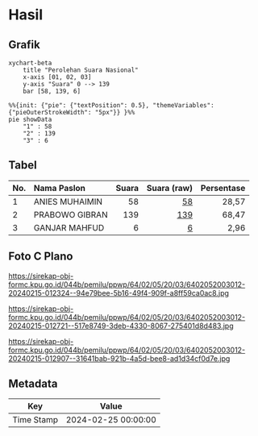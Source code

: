 # Hasil

## Grafik

```mermaid
xychart-beta
    title "Perolehan Suara Nasional"
    x-axis [01, 02, 03]
    y-axis "Suara" 0 --> 139
    bar [58, 139, 6]
```

```mermaid
%%{init: {"pie": {"textPosition": 0.5}, "themeVariables": {"pieOuterStrokeWidth": "5px"}} }%%
pie showData
    "1" : 58
    "2" : 139
    "3" : 6
```

## Tabel

| No. | Nama Paslon    | Suara | Suara (raw) | Persentase |
|:--- |:-------------- | -----:| -----------:| ----------:|
| 1   | ANIES MUHAIMIN | 58    | [58][p-1]   | 28,57      |
| 2   | PRABOWO GIBRAN | 139   | [139][p-2]  | 68,47      |
| 3   | GANJAR MAHFUD  | 6     | [6][p-3]    | 2,96       |


[p-1]: https://github.com/gigit-pemilu/pemilu-2024/blob/main/pilpres/hitung-suara/sub/64-kalimantan-timur/sub/02-kutai-kartanegara/sub/05-muara-badak/sub/2003-muara-badak-ulu/sub/012-tps/sub/paslon-1.txt
[p-2]: https://github.com/gigit-pemilu/pemilu-2024/blob/main/pilpres/hitung-suara/sub/64-kalimantan-timur/sub/02-kutai-kartanegara/sub/05-muara-badak/sub/2003-muara-badak-ulu/sub/012-tps/sub/paslon-2.txt
[p-3]: https://github.com/gigit-pemilu/pemilu-2024/blob/main/pilpres/hitung-suara/sub/64-kalimantan-timur/sub/02-kutai-kartanegara/sub/05-muara-badak/sub/2003-muara-badak-ulu/sub/012-tps/sub/paslon-3.txt

## Foto C Plano

https://sirekap-obj-formc.kpu.go.id/044b/pemilu/ppwp/64/02/05/20/03/6402052003012-20240215-012324--94e79bee-5b16-49f4-909f-a8ff59ca0ac8.jpg

https://sirekap-obj-formc.kpu.go.id/044b/pemilu/ppwp/64/02/05/20/03/6402052003012-20240215-012721--517e8749-3deb-4330-8067-275401d8d483.jpg

https://sirekap-obj-formc.kpu.go.id/044b/pemilu/ppwp/64/02/05/20/03/6402052003012-20240215-012907--31641bab-921b-4a5d-bee8-ad1d34cf0d7e.jpg


## Metadata

| Key        | Value               |
| ---------- | ------------------- |
| Time Stamp | 2024-02-25 00:00:00 |



